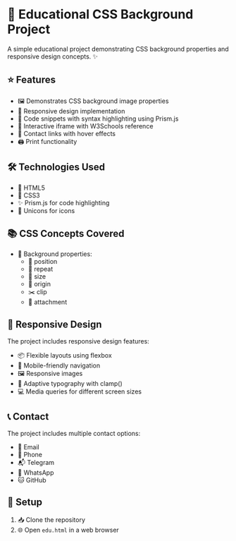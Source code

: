 # 🎨 Educational CSS Background Project

A simple educational project demonstrating CSS background properties and responsive design concepts. ✨

## ⭐ Features

- 🖼️ Demonstrates CSS background image properties
- 📱 Responsive design implementation
- 🎯 Code snippets with syntax highlighting using Prism.js
- 🔗 Interactive iframe with W3Schools reference
- 💫 Contact links with hover effects
- 🖨️ Print functionality

## 🛠️ Technologies Used

- 📝 HTML5
- 🎨 CSS3
- ✨ Prism.js for code highlighting
- 🎯 Unicons for icons

## 📚 CSS Concepts Covered

- 🎨 Background properties:
  - 📍 position
  - 🔄 repeat
  - 📐 size
  - 🎯 origin
  - ✂️ clip
  - 📌 attachment

## 📱 Responsive Design

The project includes responsive design features:

- 📦 Flexible layouts using flexbox
- 📱 Mobile-friendly navigation
- 🖼️ Responsive images
- 📏 Adaptive typography with clamp()
- 💻 Media queries for different screen sizes

## 📞 Contact

The project includes multiple contact options:

- 📧 Email
- 📱 Phone
- 📬 Telegram
- 💬 WhatsApp
- 🐱 GitHub

## 🚀 Setup

1. 📥 Clone the repository
2. 🌐 Open `edu.html` in a web browser
